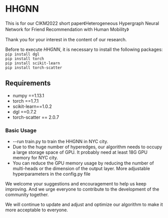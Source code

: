 # HHGNN
This is  for our CIKM2022 short paper《Heterogeneous Hypergraph Neural Network for  Friend Recommendation with Human Mobility》

Thank you for your interest in the content of our research. 

Before to execute *HHGNN*, it is necessary to install the following packages:
<br/>
``pip install dgl``
<br/>
``pip install torch``
<br/>
``pip install scikit-learn``
<br/>
``pip install torch-scatter``

## Requirements

- numpy ==1.13.1
- torch ==1.7.1
- scikit-learn==1.0.2
- dgl ==0.7.2
- torch-scatter == 2.0.7


### Basic Usage
 
- --run  train.py to train the HHGNN in NYC city.
- Due to the huge number of hyperedges, our algorithm needs to occupy a large storage space of GPU. It probably need at least 18G GPU memory for NYC city.
- You can reduce the GPU memory usage by reducing the number of multi-heads or the dimension of the output layer.
More adjustable hyperparameters in the config.py file


We welcome your suggestions and encouragement to help us keep improving.
And we urge everyone to contribute to the development of the community together.

We will continue to update and adjust and optimize our algorithm to make it more acceptable to everyone.

